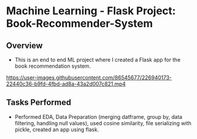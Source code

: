 # Machine Learning - Flask Project: Book-Recommender-System

## Overview
* This is an end to end ML project where I created a Flask app for the book recommendation system.


https://user-images.githubusercontent.com/86545677/226940173-22440c36-b9fd-4fbd-ad8a-43a2d007c821.mp4


## Tasks Performed
* Performed EDA, Data Preparation (merging datframe, group by, data filtering, handling null values), used cosine similarity, file serializing with pickle, created an app using flask.
